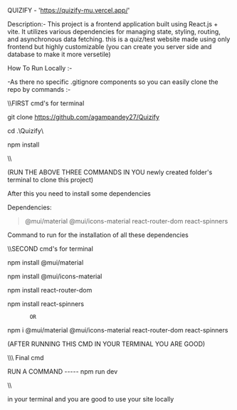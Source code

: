 QUIZIFY -  'https://quizify-mu.vercel.app/'

Description:-
This project is a frontend application built using React.js + vite. It utilizes various dependencies for managing state, styling, routing, and asynchronous data fetching. this is a quiz/test website made using only frontend but highly customizable (you can create you server side and database to make it more versetile)

How To Run Locally :-

-As there no specific .gitignore components so you can easily clone the repo by
commands :-

\\\\FIRST cmd's for terminal

git clone https://github.com/agampandey27/Quizify

cd .\Quizify\

npm install

\\\

(RUN THE ABOVE THREE COMMANDS IN YOU newly created folder's terminal to clone this project)

After this you need to install some dependencies 

Dependencies:
   >@mui/material
   >@mui/icons-material
   >react-router-dom
   >react-spinners

Command to run for the installation of all these dependencies 

\\\\SECOND cmd's for terminal

npm install @mui/material

npm install @mui/icons-material

npm install react-router-dom

npm install react-spinners

           OR

npm i @mui/material @mui/icons-material react-router-dom react-spinners

(AFTER RUNNING THIS CMD IN YOUR TERMINAL YOU ARE GOOD)

\\\\\ Final cmd

RUN A COMMAND ----- npm run dev 

\\\\

in your terminal and you are good to use your site locally